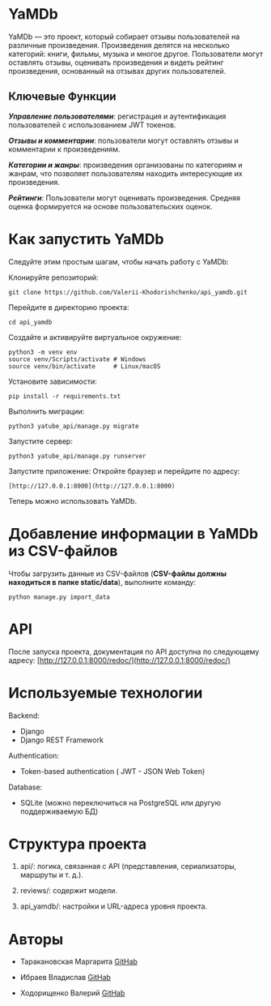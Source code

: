 
# YaMDb


YaMDb — это проект, который собирает отзывы пользователей на различные произведения. Произведения делятся на несколько категорий: книги, фильмы, музыка и многое другое. Пользователи могут оставлять отзывы, оценивать произведения и видеть рейтинг произведения, основанный на отзывах других пользователей.



## Ключевые Функции

***Управление пользователями***: регистрация и аутентификация пользователей с использованием JWT токенов.

***Отзывы и комментарии***: пользователи могут оставлять отзывы и комментарии к произведениям.

***Категории и жанры***: произведения организованы по категориям и жанрам, что позволяет пользователям находить интересующие их произведения.

***Рейтинги***: Пользователи могут оценивать произведения. Средняя оценка формируется на основе пользовательских оценок.




# Как запустить YaMDb

Следуйте этим простым шагам, чтобы начать работу с YaMDb:

Клонируйте репозиторий:

```
git clone https://github.com/Valerii-Khodorishchenko/api_yamdb.git
```


Перейдите в директорию проекта:

```
cd api_yamdb
```

Cоздайте и активируйте виртуальное окружение:

```
python3 -m venv env
source venv/Scripts/activate # Windows
source venv/bin/activate     # Linux/macOS
```

Установите зависимости:

```
pip install -r requirements.txt
```

Выполнить миграции:

```
python3 yatube_api/manage.py migrate
```

Запустите сервер:

```
python3 yatube_api/manage.py runserver
```

Запустите приложение:
Откройте браузер и перейдите по адресу:

    [http://127.0.0.1:8000](http://127.0.0.1:8000)

Теперь можно использовать YaMDb.



# Добавление информации в YaMDb из CSV-файлов

Чтобы загрузить данные из CSV-файлов (**CSV-файлы должны находиться в папке static/data**), выполните команду:

```
python manage.py import_data
```



# API

После запуска проекта, документация по API доступна по следующему адресу:
    [http://127.0.0.1:8000/redoc/](http://127.0.0.1:8000/redoc/)





# Используемые технологии

Backend:
   * Django
   * Django REST Framework

Authentication:
   * Token-based authentication ( JWT - JSON Web Token)

Database:
   * SQLite (можно переключиться на PostgreSQL или другую поддерживаемую БД)





# Структура проекта

1. api/: логика, связанная с API (представления, сериализаторы, маршруты и т. д.).

2. reviews/: содержит модели.

3. api_yamdb/: настройки и URL-адреса уровня проекта.






# Авторы

 - Таракановская Маргарита [GitHab](https://github.com/MargoTar)

 - Ибраев Владислав [GitHab](https://github.com/VladislavIb)

 - Ходорищенко Валерий [GitHab](https://github.com/Valerii-Khodorishchenko)